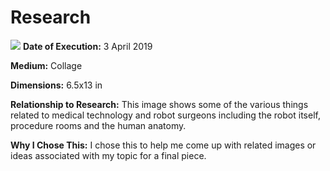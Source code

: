 # Research
![](research.png)
**Date of Execution:** 3 April 2019

**Medium:** Collage

**Dimensions:** 6.5x13 in

**Relationship to Research:** This image shows some of the various things related to medical technology and robot surgeons including the robot itself, procedure rooms and the human anatomy.

**Why I Chose This:** I chose this to help me come up with related images or ideas associated with my topic for a final piece.
